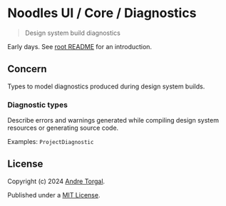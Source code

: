 # Noodles UI / Core / Diagnostics

> Design system build diagnostics

Early days. See [root README](../../../README.md) for an introduction.

## Concern

Types to model diagnostics produced during design system builds.

### Diagnostic types

Describe errors and warnings generated while compiling design system resources or generating source code.

Examples: `ProjectDiagnostic`

## License

Copyright (c) 2024 [Andre Torgal](https://andretorgal.com/).

Published under a [MIT License](https://andrezero.mit-license.org/2024).

